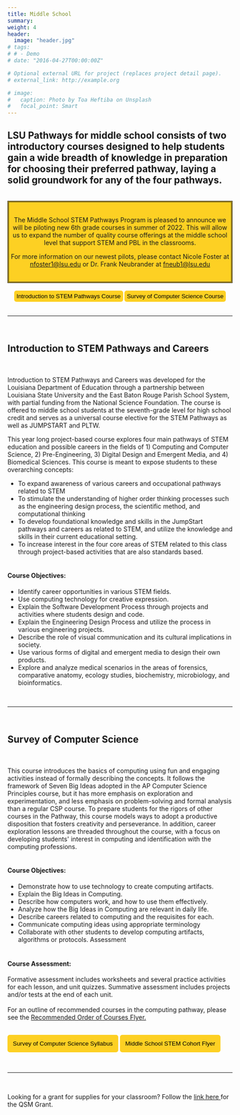 ```yaml
---
title: Middle School
summary: 
weight: 4
header:
  image: "header.jpg"
# tags:
# # - Demo
# date: "2016-04-27T00:00:00Z"

# Optional external URL for project (replaces project detail page).
# external_link: http://example.org

# image:
#   caption: Photo by Toa Heftiba on Unsplash
#   focal_point: Smart
---
```


## LSU Pathways for middle school consists of two introductory courses designed to help students gain a wide breadth of knowledge in preparation for choosing their preferred pathway, laying a solid groundwork for any of the four pathways.
<br>
<div style="background-color:#fdd023; border-style: double;">
<br>
<center>

 The Middle School STEM Pathways Program is pleased to announce we will be piloting new 6th grade courses in summer of 2022. This will allow us to expand the number of quality course offerings at the middle school level that support STEM and PBL in the classrooms. 
 
 For more information on our newest pilots, please contact Nicole Foster at nfoster1@lsu.edu or Dr. Frank Neubrander at fneub1@lsu.edu
 </center>
 </br>
</div>
<br>
<center>
<a href="#introduction"><button style= "background-color:#fdd023; border:none;border-radius: 5px; padding: 5px"> Introduction to STEM Pathways Course </button></a> <a href="#computing"><button style="background-color:#fdd023; border:none;border-radius: 5px;padding: 5px"> Survey of Computer Science Course </button></a>
<br>
</br>
</center>

----

<a id ="introduction">
<br>

## **Introduction to STEM Pathways and Careers**
<br>

Introduction to STEM Pathways and Careers was developed for the Louisiana Department of Education through a partnership between Louisiana State University and the East Baton Rouge Parish School System, with partial funding from the National Science Foundation. The course is offered to middle school students at the seventh-grade level for high school credit and serves as a universal course elective for the STEM Pathways as well as JUMPSTART and PLTW. 

This year long project-based course explores four main pathways of STEM education and possible careers in the fields of 1) Computing and Computer Science, 2) Pre-Engineering, 3) Digital Design and Emergent Media, and 4) Biomedical Sciences. This course is meant to expose students to these overarching concepts: 
	
- To expand awareness of various careers and occupational pathways related to STEM
-	To stimulate the understanding of higher order thinking processes such as the engineering design process, the scientific method, and computational thinking
-	To develop foundational knowledge and skills in the JumpStart pathways and careers as related to STEM, and utilize the knowledge and skills in their current educational setting.
-	To increase interest in the four core areas of STEM related to this class through project-based activities that are also standards based.
<br><br>

#### Course Objectives:
-	Identify career opportunities in various STEM fields.
-	Use computing technology for creative expression.
-	Explain the Software Development Process through projects and activities where students design and code.
-	Explain the Engineering Design Process and utilize the process in various engineering projects.
-	Describe the role of visual communication and its cultural implications in society.
-	Use various forms of digital and emergent media to design their own products.
-	Explore and analyze medical scenarios in the areas of forensics, comparative anatomy, ecology studies, biochemistry, microbiology, and bioinformatics.

<br>


</a>

------

<a id = "computing">
<br>

## **Survey of Computer Science**
<br>

This course introduces the basics of computing using fun and engaging activities instead of 
formally describing the concepts. It follows the framework of Seven Big Ideas adopted in the AP 
Computer Science Principles course, but it has more emphasis on exploration and 
experimentation, and less emphasis on problem-solving and formal analysis than a regular CSP 
course. To prepare students for the rigors of other courses in the Pathway, this course models 
ways to adopt a productive disposition that fosters creativity and perseverance. In addition, career 
exploration lessons are threaded throughout the course, with a focus on developing students' 
interest in computing and identification with the computing professions. 
<br><br>

#### Course Objectives:  
- Demonstrate how to use technology to create computing artifacts. 
- Explain the Big Ideas in Computing. 
- Describe how computers work, and how to use them effectively. 
- Analyze how the Big Ideas in Computing are relevant in daily life. 
- Describe careers related to computing and the requisites for each. 
- Communicate computing ideas using appropriate terminology 
- Collaborate with other students to develop computing artifacts, algorithms or protocols. 
Assessment 
 <br><br>

 #### Course Assessment:

Formative assessment includes worksheets and several practice activities for each lesson, and 
unit quizzes. Summative assessment includes projects and/or tests at the end of each unit. 
<br>
<br>
For an outline of recommended courses in the computing pathway, please see the
 <a href="../../brochures/ComputingFlowChart.pdf" Target="_blank">Recommended Order of Courses Flyer.</a>
 <br>
 <br>

<a href="../../syllabi/MSComputingSyllabus.pdf" target="_blank"> <button style= "background-color:#fdd023; border: none ; border-radius: 5px; padding: 12px"> Survey of Computer Science Syllabus </button></a>
<a href="../../brochures/MiddleSchoolFlyer.pdf" target="_blank"> <button style= "background-color:#fdd023; border: none ; border-radius: 5px; padding: 12px"> Middle School STEM Cohort Flyer</button></a>
</a>

<br>

-----

<br>

Looking for a grant for supplies for your classroom? Follow the <a href ="https://www.lsu.edu/caincenter/programs/qsm.php" target ="_blank"> link here </a> for the QSM Grant.
<br>
